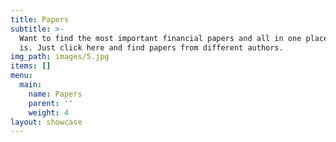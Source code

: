 ```yaml
---
title: Papers
subtitle: >-
  Want to find the most important financial papers and all in one place? Here it
  is. Just click here and find papers from different authors.
img_path: images/5.jpg
items: []
menu:
  main:
    name: Papers
    parent: ''
    weight: 4
layout: showcase
---
```


